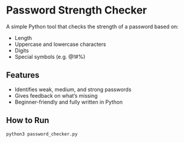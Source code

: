 # Password Strength Checker

A simple Python tool that checks the strength of a password based on:

-  Length
-  Uppercase and lowercase characters
-  Digits
-  Special symbols (e.g. @!#%)

## Features

- Identifies weak, medium, and strong passwords
- Gives feedback on what’s missing
- Beginner-friendly and fully written in Python

## How to Run

```bash
python3 password_checker.py